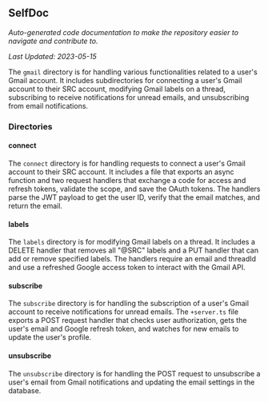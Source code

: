 <!--- START SELFDOC --->
## SelfDoc
_Auto-generated code documentation to make the repository easier to navigate and contribute to._

_Last Updated: 2023-05-15_

The `gmail` directory is for handling various functionalities related to a user's Gmail account. It includes subdirectories for connecting a user's Gmail account to their SRC account, modifying Gmail labels on a thread, subscribing to receive notifications for unread emails, and unsubscribing from email notifications.

### Directories
#### connect
The `connect` directory is for handling requests to connect a user's Gmail account to their SRC account. It includes a file that exports an async function and two request handlers that exchange a code for access and refresh tokens, validate the scope, and save the OAuth tokens. The handlers parse the JWT payload to get the user ID, verify that the email matches, and return the email.

#### labels
The `labels` directory is for modifying Gmail labels on a thread. It includes a DELETE handler that removes all "@SRC" labels and a PUT handler that can add or remove specified labels. The handlers require an email and threadId and use a refreshed Google access token to interact with the Gmail API.

#### subscribe
The `subscribe` directory is for handling the subscription of a user's Gmail account to receive notifications for unread emails. The `+server.ts` file exports a POST request handler that checks user authorization, gets the user's email and Google refresh token, and watches for new emails to update the user's profile.

#### unsubscribe
The `unsubscribe` directory is for handling the POST request to unsubscribe a user's email from Gmail notifications and updating the email settings in the database.

<!--- END SELFDOC --->